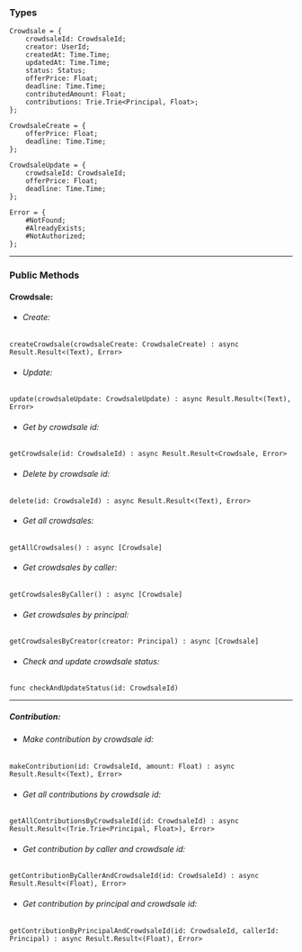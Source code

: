 ### Types
```
Crowdsale = {
    crowdsaleId: CrowdsaleId;
    creator: UserId;
    createdAt: Time.Time;
    updatedAt: Time.Time;
    status: Status;
    offerPrice: Float;
    deadline: Time.Time;
    contributedAmount: Float;
    contributions: Trie.Trie<Principal, Float>;
};

CrowdsaleCreate = {
    offerPrice: Float;
    deadline: Time.Time;
};

CrowdsaleUpdate = {
    crowdsaleId: CrowdsaleId;
    offerPrice: Float;
    deadline: Time.Time;
};

Error = {
    #NotFound;
    #AlreadyExists;
    #NotAuthorized;
};
```
___
### Public Methods
#### Crowdsale: 
- ###### Create:
`createCrowdsale(crowdsaleCreate: CrowdsaleCreate) : async Result.Result<(Text), Error>`
- ###### Update:
`update(crowdsaleUpdate: CrowdsaleUpdate) : async Result.Result<(Text), Error>`
- ###### Get by crowdsale id:
`getCrowdsale(id: CrowdsaleId) : async Result.Result<Crowdsale, Error>`
- ###### Delete by crowdsale id:
`delete(id: CrowdsaleId) : async Result.Result<(Text), Error>`
- ###### Get all crowdsales:
`getAllCrowdsales() : async [Crowdsale]`
- ###### Get crowdsales by caller:
`getCrowdsalesByCaller() : async [Crowdsale]`
- ###### Get crowdsales by principal:
`getCrowdsalesByCreator(creator: Principal) : async [Crowdsale]`
- ###### Check and update crowdsale status:
`func checkAndUpdateStatus(id: CrowdsaleId)`
___
##### Contribution:
- ###### Make contribution by crowdsale id:
`makeContribution(id: CrowdsaleId, amount: Float) : async Result.Result<(Text), Error>`
- ###### Get all contributions by crowdsale id:
`getAllContributionsByCrowdsaleId(id: CrowdsaleId) : async Result.Result<(Trie.Trie<Principal, Float>), Error>`
- ###### Get contribution by caller and crowdsale id:
`getContributionByCallerAndCrowdsaleId(id: CrowdsaleId) : async Result.Result<(Float), Error>`
- ###### Get contribution by principal and crowdsale id:
`getContributionByPrincipalAndCrowdsaleId(id: CrowdsaleId, callerId: Principal) : async Result.Result<(Float), Error>`